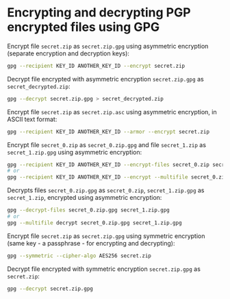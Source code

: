 # Encrypting and decrypting PGP encrypted files using GPG

Encrypt file `secret.zip` as `secret.zip.gpg` using asymmetric encryption (separate encryption and decryption keys):

```sh
gpg --recipient KEY_ID ANOTHER_KEY_ID --encrypt secret.zip
```

Decrypt file encrypted with asymmetric encryption `secret.zip.gpg` as `secret_decrypted.zip`:

```sh
gpg --decrypt secret.zip.gpg > secret_decrypted.zip
```

Encrypt file `secret.zip` as `secret.zip.asc` using asymmetric encryption, in ASCII text format:

```sh
gpg --recipient KEY_ID ANOTHER_KEY_ID --armor --encrypt secret.zip
```

Encrypt file `secret_0.zip` as `secret_0.zip.gpg` and file `secret_1.zip` as `secret_1.zip.gpg` using asymmetric encryption:

```sh
gpg --recipient KEY_ID ANOTHER_KEY_ID --encrypt-files secret_0.zip secret_1.zip
# or
gpg --recipient KEY_ID ANOTHER_KEY_ID --encrypt --multifile secret_0.zip secret_1.zip
```

Decrypts files `secret_0.zip.gpg` as `secret_0.zip`, `secret_1.zip.gpg` as `secret_1.zip`, encrypted using asymmetric encryption:

```sh
gpg --decrypt-files secret_0.zip.gpg secret_1.zip.gpg
# or
gpg --multifile decrypt secret_0.zip.gpg secret_1.zip.gpg
```

Encrypt file `secret.zip` as `secret.zip.gpg` using symmetric encryption (same key - a passphrase - for encrypting and decrypting):

```sh
gpg --symmetric --cipher-algo AES256 secret.zip
```

Decrypt file encrypted with symmetric encryption `secret.zip.gpg` as `secret.zip`:

```sh
gpg --decrypt secret.zip.gpg
```
